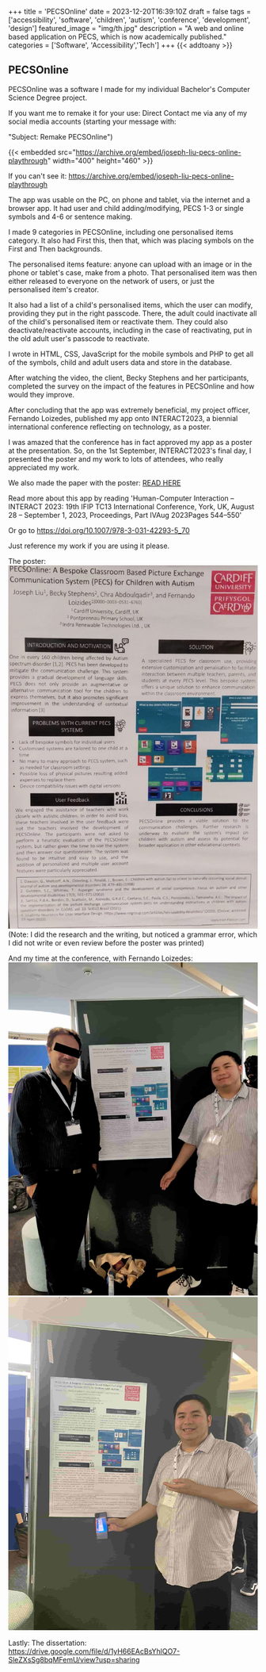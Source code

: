 +++
title = 'PECSOnline'
date = 2023-12-20T16:39:10Z
draft = false
tags = ['accessibility', 'software', 'children', 'autism', 'conference', 'development', 'design']
featured_image = "img/th.jpg"
description = "A web and online based application on PECS, which is now academically published."
categories = ['Software', 'Accessibility','Tech']
+++
{{< addtoany >}} 

## PECSOnline



PECSOnline was a software I made for my individual Bachelor's Computer Science Degree project.

If you want me to remake it for your use: Direct Contact me via any of my social media accounts (starting your message with:

"Subject: Remake PECSOnline")

<!--- Find out how the embedded work by going to layouts/shortcodes/embedded.html ) -->

{{< embedded src="https://archive.org/embed/joseph-liu-pecs-online-playthrough" width="400" height="460" >}}

If you can't see it: https://archive.org/embed/joseph-liu-pecs-online-playthrough

The app was usable on the PC, on phone and tablet, via the internet and a browser app. It had user and child adding/modifying, PECS 1-3 or single symbols and 4-6 or sentence making.

I made 9 categories in PECSOnline, including one personalised items category. It also had First this, then that, which was placing symbols on the First and Then backgrounds.

The personalised items feature: anyone can upload with an image or in the phone or tablet's case, make from a photo. That personalised item was then either released to everyone on the network of users, or just the personalised item's creator.

It also had a list of a child's personalised items, which the user can modify, providing they put in the right passcode. There, the adult could inactivate all of the child's personalised item or reactivate them. They could also deactivate/reactivate accounts, including in the case of reactivating, put in the old adult user's passcode to reactivate.

I wrote in HTML, CSS, JavaScript for the mobile symbols and PHP to get all of the symbols, child and adult users data and store in the database.

After watching the video, the client, Becky Stephens and her participants, completed the survey on the impact of the features in PECSOnline and how would they improve.

After concluding that the app was extremely beneficial, my project officer, Fernando Loizedes, published my app onto INTERACT2023, a biennial international conference reflecting on technology, as a poster.

I was amazed that the conference has in fact approved my app as a poster at the presentation. So, on the 1st September, INTERACT2023's final day, I presented the poster and my work to lots of attendees, who really appreciated my work.

We also made the paper with the poster: [READ HERE](https://orca.cardiff.ac.uk/id/eprint/162103/1/PECSOnline__A_Bespoke_Classroom_Based_Picture_Exchange_Communication_System__PECS__for_Children_with_Autism.pdf)

Read more about this app by reading 'Human-Computer Interaction – INTERACT 2023: 19th IFIP TC13 International Conference, York, UK, August 28 – September 1, 2023, Proceedings, Part IVAug 2023Pages 544–550'

Or go to https://doi.org/10.1007/978-3-031-42293-5_70

Just reference my work if you are using it please.

The poster:
![PECSOnline poster](/img/pecs-poster.jpg)
(Note: I did the research and the writing, but noticed a grammar error, which I did not write or even review before the poster was printed)

And my time at the conference, with Fernando Loizedes:
![Both of us](/img/projof.jpg)
![Me at the conf](/img/meatinteract.jpg)

Lastly: The dissertation:
https://drive.google.com/file/d/1yH66EAcBsYhlQO7-SleZXsSg8bqMFemU/view?usp=sharing

